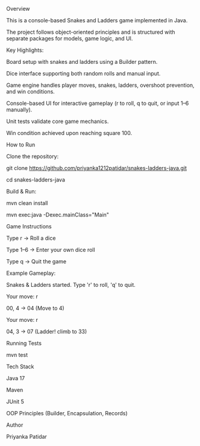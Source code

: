 Overview

This is a console-based Snakes and Ladders game implemented in Java.

The project follows object-oriented principles and is structured with separate packages for models, game logic, and UI.

Key Highlights:

Board setup with snakes and ladders using a Builder pattern.

Dice interface supporting both random rolls and manual input.

Game engine handles player moves, snakes, ladders, overshoot prevention, and win conditions.

Console-based UI for interactive gameplay (r to roll, q to quit, or input 1–6 manually).

Unit tests validate core game mechanics.

Win condition achieved upon reaching square 100.

How to Run

Clone the repository:

git clone https://github.com/priyanka1212patidar/snakes-ladders-java.git

cd snakes-ladders-java


Build & Run:

mvn clean install

mvn exec:java -Dexec.mainClass="Main"

Game Instructions

Type r → Roll a dice

Type 1–6 → Enter your own dice roll

Type q → Quit the game

Example Gameplay:

Snakes & Ladders started. Type 'r' to roll, 'q' to quit.

Your move: r

00, 4 -> 04 (Move to 4)

Your move: r

04, 3 -> 07 (Ladder! climb to 33)

Running Tests

mvn test

Tech Stack

Java 17

Maven

JUnit 5

OOP Principles (Builder, Encapsulation, Records)

Author

Priyanka Patidar
